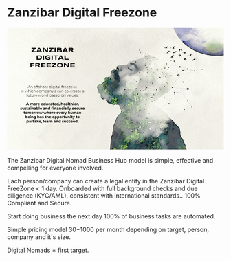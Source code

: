 # Zanzibar Digital Freezone

![image alt text](img/freezone_intro.png)


The Zanzibar Digital Nomad Business Hub model is simple, effective and compelling for everyone involved..

Each person/company can create a legal entity in the Zanzibar Digital FreeZone < 1 day. Onboarded with full background checks and due diligence (KYC/AML), consistent with international standards.. 100% Compliant and Secure.

Start doing business the next day 100% of business tasks are automated.

Simple pricing model $30-$1000 per month depending on target, person, company and it's size. 

Digital Nomads = first target.